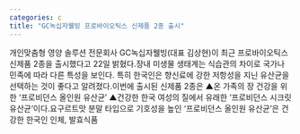 ```yaml
---
categories: c
title: "GC녹십자웰빙 프로바이오틱스 신제품 2종 출시"
---
```

개인맞춤형 영양 솔루션 전문회사 GC녹십자웰빙(대표 김상현)이 최근 프로바이오틱스 신제품 2종을 출시했다고 22일 밝혔다.장내 미생물 생태계는 식습관의 차이로 국가나 민족에 따라 다른 특성을 보인다. 특히 한국인은 향신료에 강한 저항성을 지닌 유산균을 선택하는 것이 좋다고 알려졌다.이번에 출시된 신제품 2종은 ▲온 가족의 장 건강을 위한 ‘프로비던스 올인원 유산균’ ▲건강한 한국 여성의 질에서 유래한 ‘프로비던스 시크릿 유산균’이다.요구르트맛 분말 타입으로 기호성을 높인 ‘프로비던스 올인원 유산균’은 건강한 한국인 인체, 발효식품